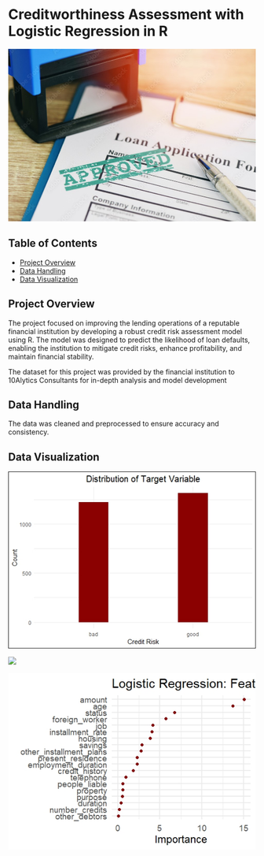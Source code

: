 # Creditworthiness Assessment with Logistic Regression in R

![loan](loan.jpg)

## Table of Contents
- [Project Overview](#project-overview)
- [Data Handling](#data-handling)
- [Data Visualization](#Data-Visualization)

## Project Overview
The project focused on improving the lending operations of a reputable financial institution by developing a robust credit risk assessment model using R. 
The model was designed to predict the likelihood of loan defaults, enabling the institution to mitigate credit risks, enhance profitability, and 
maintain financial stability.

The dataset for this project was provided by the financial institution to 10Alytics Consultants for in-depth analysis and model development


## Data Handling
The data was cleaned and preprocessed to ensure accuracy and consistency.  


## Data Visualization

![](Target_Distribution.jpeg)

![](Num_Val_Boxplot.jpeg)

![](Feature_Importance.jpeg)
